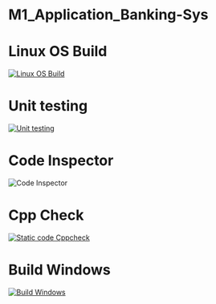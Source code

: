 # M1_Application_Banking-Sys

# Linux OS Build
[![Linux OS Build](https://github.com/Sandhya7rani/M1_Application_Banking-Sys/actions/workflows/build-linu.yml/badge.svg?branch=master)](https://github.com/Sandhya7rani/M1_Application_Banking-Sys/actions/workflows/build-linu.yml)
# Unit testing
[![Unit testing](https://github.com/Sandhya7rani/M1_Application_Banking-Sys/actions/workflows/Unittesting.yml/badge.svg?branch=master)](https://github.com/Sandhya7rani/M1_Application_Banking-Sys/actions/workflows/Unittesting.yml)
# Code Inspector
![Code Inspector](https://api.codiga.io/project/29847/status/svg)
# Cpp Check
[![Static code Cppcheck](https://github.com/Sandhya7rani/M1_Application_Banking-Sys/actions/workflows/cppcheck.yml/badge.svg?branch=master)](https://github.com/Sandhya7rani/M1_Application_Banking-Sys/actions/workflows/cppcheck.yml)
# Build Windows
[![Build Windows](https://github.com/Sandhya7rani/M1_Application_Banking-Sys/actions/workflows/windows_build.yml/badge.svg?branch=master)](https://github.com/Sandhya7rani/M1_Application_Banking-Sys/actions/workflows/windows_build.yml)
